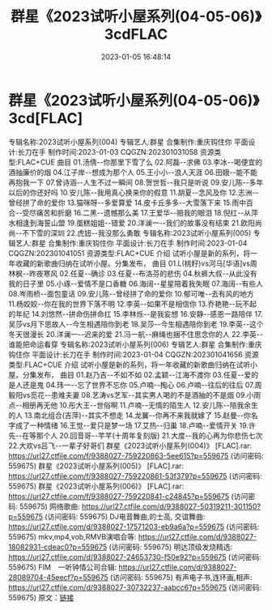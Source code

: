 ﻿---
title: 群星《2023试听小屋系列(04-05-06)》3cdFLAC
date: 2023-01-05 16:48:14
categories: WAV车载音乐、镜像
tags: 华语中文
---
# 群星《2023试听小屋系列(04-05-06)》3cd[FLAC]

专辑名称:2023试听小屋系列(004)
专辑艺人:群星
合集制作:重庆钩住你
平面设计:长刀在手
制作时间:2023-01-03
CQGZN:202301031058
资源类型:FLAC+CUE
曲目
01.汤倩--你那里下雪了么
02.阿磊--求佛
03.李冰--喝便宜的酒抽廉价的烟
04.江子岸--想成为那个人
05.王小小--浪人天涯
06.田娥--能不能再抱我一下
07.曾诗涵--人生不过一瞬间
08.贺世哲--我只是听说
09.安儿陈--多年以后的你还好吗
10.安儿陈--我用真心换来你的假意
11.胡夏--念风及你
12.志洲--曾经拼了命的爱你
13.猫咪呀--多爱算爱
14.皮卡丘多多--大雪落下来
15.雨中百合--受尽痛苦和折磨
16.二黑--遗憾那么美
17.王爱华--赔我的眼泪
18.倪红--从萍水相逢到海誓山盟
19.蛋糕姐姐--错爱
20.洋澜一--我们的故事没有结束
21.欧阳尚尚--不下雪的深圳
22.虎妞--我没那么勇敢
专辑名称:2023试听小屋系列(005)
专辑艺人:群星
合集制作:重庆钩住你
平面设计:长刀在手
制作时间:2023-01-04
CQGZN:202301041051
资源类型:FLAC+CUE
介绍
试听小屋是新的系列，将一年收藏的新歌曲归纳在试听小屋。分集发布，
曲目
01.L(桃籽)vs河马[华语]vs周林枫--昨夜寒风
02.任夏--确诊
03.任夏--布洛芬的悲伤
04.秋裤大叔--从此没有我的日子里
05.小琢--爱情不是口香糖
06.海阔--星星陪着我失眠
07.海阔--有些人
08.岑雨桥--面包童话
09.安儿陈--曾经拼了命的爱你
10.郁可唯--去有风的地方
11.杨姣姣--你在我的世界下落不明
12.李英--如果不是相信你
13.乔艳艳--玩不起的年纪
14.刘悠然--拼命伤拼命扛
15.李林烁--是我妄想
16.安静--感恩一路陪伴
17.吴莎vs月下思故人--今生相遇陪你到老
18.吴莎--今生相遇陪你到老
19.李英--这个冬天很漫长
20.洋澜一--迟来的爱
21.冯一航--麻绳也捆不住思念你的人
22.李英--谁能把命运看穿
专辑名称:2023试听小屋系列(006)
专辑艺人:群星
合集制作:重庆钩住你
平面设计:长刀在手
制作时间:2023-01-04
CQGZN:202301041656
资源类型:FLAC+CUE
介绍
试听小屋是新的系列，将一年收藏的新歌曲归纳在试听小屋。分集发布，
曲目
01.赵乃吉--不如不如
02.孟颖--江海不渡你
03.任夏--爱的是人还是鬼
04.玮一--忘了世界不忘你
05.卢喃--掏心
06.卢喃--往后的往后
07.周毅阳vs觅花--患难夫妻
08.艺涛vs艺军--其实男人喝的不是酒抽的不是烟
09.小雨点--相册再无他
10.彤大王--世俗啊
11.卢喃--无情的陌生人
12.安儿陈--陪我余生的人
13.南北组合(吉萍)--其实不想走
14.龙翼--你再不来我就嫁了
15.赵曼--你名字成了一种情绪
16.王觉--爱只是梦一场
17.艾热--归巢
18.卢喃--爱情开关
19.许先--在等那个人
20.回音哥--芊芊(十周年复刻版)
21.大度--我的心再为你悲伤七次
22.大欢vs吕飞--一辈子好哥们
群星《2023试听小屋系列(004)》 [FLAC].rar: https://url27.ctfile.com/f/9388027-759220863-5ee615?p=559675
(访问密码: 559675)
群星《2023试听小屋系列(005)》 [FLAC].rar: https://url27.ctfile.com/f/9388027-759220861-53f379?p=559675
(访问密码: 559675)
群星《2023试听小屋系列(006)》 [FLAC].rar: https://url27.ctfile.com/f/9388027-759220841-c24845?p=559675
(访问密码: 559675)
网络歌曲: https://url27.ctfile.com/d/9388027-50319211-301150?p=559675
(访问密码: 559675)
DJ电音舞曲,的士高, 交谊舞曲: https://url27.ctfile.com/d/9388027-17571203-eb9a6a?p=559675
(访问密码: 559675)
mkv,mp4,vob,RMVB演唱会等: https://url27.ctfile.com/d/9388027-18082931-cdeac0?p=559675
(访问密码: 559675)
明达顶级发烧精选: https://url27.ctfile.com/d/9388027-24653730-f50e92?p=559675
(访问密码: 559675)
FIM　一听钟情公司合辑: https://url27.ctfile.com/d/9388027-28089704-45eecf?p=559675
(访问密码: 559675)
有声电子书,连环画,相声: https://url27.ctfile.com/d/9388027-30732237-aabcc6?p=559675
(访问密码: 559675)
原文：[链接](https://blog.sina.com.cn/s/blog_1647c7e76010310n6.html)